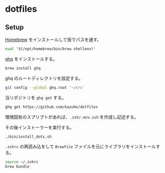 # dotfiles

## Setup

[Homebrew](https://brew.sh/) をインストールして仮でパスを通す。

```sh
eval "$(/opt/homebrew/bin/brew shellenv)"
```

[ghq](https://github.com/x-motemen/ghq) をインストールする。

```sh
brew install ghq
```

ghq のルートディレクトリを設定する。

```sh
git config --global ghq.root '~/src'
```

当リポジトリを `ghq get` する。

```sh
ghq get https://github.com/kazuhe/dotfiles
```

環境固有のスプリプトがあれば、`.zsh/.env.zsh` を作成し記述する。

その後インストーラーを実行する。

```sh
./bin/install_dots.sh
```

`.zshrc` の再読み込をして `Brewfile` ファイルを元にライブラリをインストールする。

```sh
source ~/.zshrc
brew bundle
```

